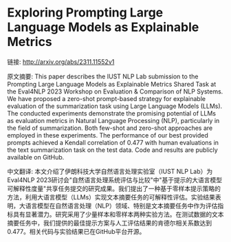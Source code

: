 # Exploring Prompting Large Language Models as Explainable Metrics

链接: http://arxiv.org/abs/2311.11552v1

原文摘要:
This paper describes the IUST NLP Lab submission to the Prompting Large
Language Models as Explainable Metrics Shared Task at the Eval4NLP 2023
Workshop on Evaluation & Comparison of NLP Systems. We have proposed a
zero-shot prompt-based strategy for explainable evaluation of the summarization
task using Large Language Models (LLMs). The conducted experiments demonstrate
the promising potential of LLMs as evaluation metrics in Natural Language
Processing (NLP), particularly in the field of summarization. Both few-shot and
zero-shot approaches are employed in these experiments. The performance of our
best provided prompts achieved a Kendall correlation of 0.477 with human
evaluations in the text summarization task on the test data. Code and results
are publicly available on GitHub.

中文翻译:
本文介绍了伊朗科技大学自然语言处理实验室（IUST NLP Lab）为Eval4NLP 2023研讨会"自然语言处理系统评估与比较"中"基于提示的大语言模型可解释性度量"共享任务提交的研究成果。我们提出了一种基于零样本提示策略的方法，利用大语言模型（LLMs）实现文本摘要任务的可解释性评估。实验结果表明，大语言模型在自然语言处理（NLP）领域、特别是文本摘要任务中作为评估指标具有显著潜力。研究采用了少量样本和零样本两种实验方法。在测试数据的文本摘要任务中，我们提供的最佳提示方案与人工评估结果的肯德尔相关系数达到0.477。相关代码与实验结果已在GitHub平台开源。
